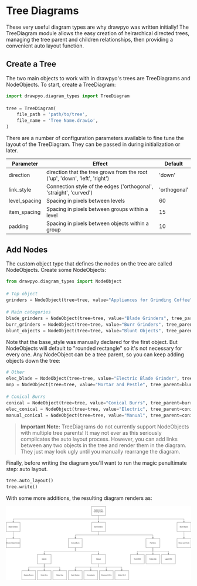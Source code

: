 # Tree Diagrams

These very useful diagram types are why drawpyo was written initially! The TreeDiagram module allows the easy creation of heirarchical directed trees, managing the tree parent and children relationships, then providing a convenient auto layout function.

## Create a Tree

The two main objects to work with in drawpyo's trees are TreeDiagrams and NodeObjects. To start, create a TreeDiagram:

```python
import drawpyo.diagram_types import TreeDiagram

tree = TreeDiagram(
    file_path = 'path/to/tree',
    file_name = 'Tree Name.drawio',
)
```

There are a number of configuration parameters available to fine tune the layout of the TreeDiagram. They can be passed in during initialization or later.

| Parameter     | Effect                                                                      | Default      |
| ------------- | --------------------------------------------------------------------------- | ------------ |
| direction     | direction that the tree grows from the root ('up', 'down', 'left', 'right') | 'down'       |
| link_style    | Connection style of the edges ('orthogonal', 'straight', 'curved')          | 'orthogonal' |
| level_spacing | Spacing in pixels between levels                                            | 60           |
| item_spacing  | Spacing in pixels between groups within a level                             | 15           |
| padding       | Spacing in pixels between objects within a group                            | 10           |

## Add Nodes

The custom object type that defines the nodes on the tree are called NodeObjects. Create some NodeObjects:

```python
from drawpyo.diagram_types import NodeObject

# Top object
grinders = NodeObject(tree=tree, value="Appliances for Grinding Coffee", base_style="rounded rectangle")

# Main categories
blade_grinders = NodeObject(tree=tree, value="Blade Grinders", tree_parent=grinders)
burr_grinders = NodeObject(tree=tree, value="Burr Grinders", tree_parent=grinders)
blunt_objects = NodeObject(tree=tree, value="Blunt Objects", tree_parent=grinders)
```

Note that the base_style was manually declared for the first object. But NodeObjects will default to "rounded rectangle" so it's not necessary for every one. Any NodeObject can be a tree parent, so you can keep adding objects down the tree:

```python
# Other
elec_blade = NodeObject(tree=tree, value="Electric Blade Grinder", tree_parent=blade_grinders)
mnp = NodeObject(tree=tree, value="Mortar and Pestle", tree_parent=blunt_objects)

# Conical Burrs
conical = NodeObject(tree=tree, value="Conical Burrs", tree_parent=burr_grinders)
elec_conical = NodeObject(tree=tree, value="Electric", tree_parent=conical)
manual_conical = NodeObject(tree=tree, value="Manual", tree_parent=conical)
```

> **Important Note:** TreeDiagrams do not currently support NodeObjects with multiple tree parents! It may not ever as this seriously complicates the auto layout process. However, you can add links between any two objects in the tree and render them in the diagram. They just may look ugly until you manually rearrange the diagram.

Finally, before writing the diagram you'll want to run the magic penultimate step: auto layout.

```python
tree.auto_layout()
tree.write()
```

With some more additions, the resulting diagram renders as:

![coffee_grinders_tree](../img/tree_diagram/coffee_grinders_tree.png)
